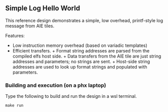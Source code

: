 ## Simple Log Hello World

This reference design demonstrates a simple, low overhead, printf-style log message from AIE tiles.

Features:
* Low instruction memory overhead (based on variadic templates)
* Efficient transfers.
        + Format string addresses are parsed from the compiled elfs host side.
        + Data transfers from the AIE tile are just string addresses and parameters; no strings are sent.
        + Host-side string addresses are used to look up format strings and populated with parameters.

### Building and execution (on a phx laptop)
Type the following to build and run the design in a wsl terminal.
```
make run
```
